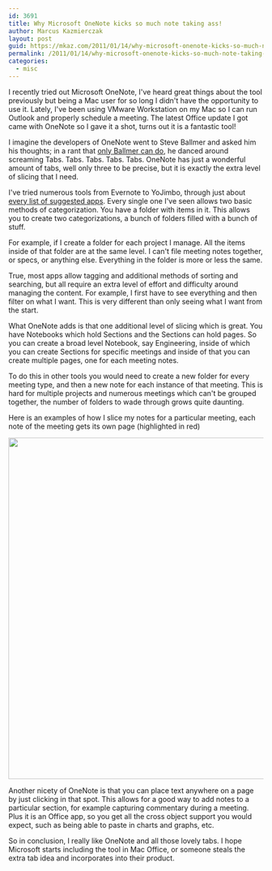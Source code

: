 ```yaml
---
id: 3691
title: Why Microsoft OneNote kicks so much note taking ass!
author: Marcus Kazmierczak
layout: post
guid: https://mkaz.com/2011/01/14/why-microsoft-onenote-kicks-so-much-note-taking-ass/
permalink: /2011/01/14/why-microsoft-onenote-kicks-so-much-note-taking-ass/
categories:
  - misc
---
```

I recently tried out Microsoft OneNote, I've heard great things about the tool previously but being a Mac user for so long I didn't have the opportunity to use it. Lately, I've been using VMware Workstation on my Mac so I can run Outlook and properly schedule a meeting. The latest Office update I got came with OneNote so I gave it a shot, turns out it is a fantastic tool!

I imagine the developers of OneNote went to Steve Ballmer and asked him his thoughts; in a rant that [only Ballmer can do][1], he danced around screaming Tabs. Tabs. Tabs. Tabs. Tabs. OneNote has just a wonderful amount of tabs, well only three to be precise, but it is exactly the extra level of slicing that I need.

I've tried numerous tools from Evernote to YoJimbo, through just about [every list of suggested apps][2]. Every single one I've seen allows two basic methods of categorization. You have a folder with items in it. This allows you to create two categorizations, a bunch of folders filled with a bunch of stuff.

For example, if I create a folder for each project I manage. All the items inside of that folder are at the same level. I can't file meeting notes together, or specs, or anything else. Everything in the folder is more or less the same.

True, most apps allow tagging and additional methods of sorting and searching, but all require an extra level of effort and difficulty around managing the content. For example, I first have to see everything and then filter on what I want. This is very different than only seeing what I want from the start.

What OneNote adds is that one additional level of slicing which is great. You have Notebooks which hold Sections and the Sections can hold pages. So you can create a broad level Notebook, say Engineering, inside of which you can create Sections for specific meetings and inside of that you can create multiple pages, one for each meeting notes.

To do this in other tools you would need to create a new folder for every meeting type, and then a new note for each instance of that meeting. This is hard for multiple projects and numerous meetings which can't be grouped together, the number of folders to wade through grows quite daunting.

Here is an examples of how I slice my notes for a particular meeting, each note of the meeting gets its own page (highlighted in red)

<img src="https://mkaz.com/wp-content/uploads/2011/01/onenote.png" alt="" title="onenote" width="719" height="673" class="alignnone size-full wp-image-1540" /> 

Another nicety of OneNote is that you can place text anywhere on a page by just clicking in that spot. This allows for a good way to add notes to a particular section, for example capturing commentary during a meeting. Plus it is an Office app, so you get all the cross object support you would expect, such as being able to paste in charts and graphs, etc.

So in conclusion, I really like OneNote and all those lovely tabs. I hope Microsoft starts including the tool in Mac Office, or someone steals the extra tab idea and incorporates into their product.

 [1]: http://www.youtube.com/watch?v=KMU0tzLwhbE
 [2]: http://mac.appstorm.net/roundups/office-roundups/15-notable-note-taking-apps-for-mac/